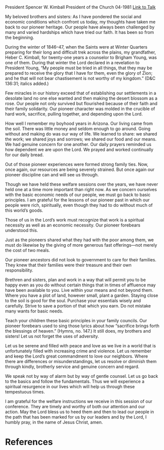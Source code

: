 President Spencer W. Kimball
President of the Church
04-1981
[Link to Talk](https://www.churchofjesuschrist.org/study/general-conference/1981/04/follow-the-fundamentals?lang=eng)

My beloved brothers and sisters: As I have pondered the social and economic conditions which confront us today, my thoughts have taken me back to our pioneer heritage. Our people have always been challenged by many and varied hardships which have tried our faith. It has been so from the beginning.

During the winter of 1846–47, when the Saints were at Winter Quarters preparing for their long and difficult trek across the plains, my grandfather, Heber C. Kimball, for twenty-one years a counselor to Brigham Young, was one of them. During that winter the Lord declared in a revelation to President Young, “My people must be tried in all things, that they may be prepared to receive the glory that I have for them, even the glory of Zion; and he that will not bear chastisement is not worthy of my kingdom.” (D&C 136:31; italics added.)

Few miracles in our history exceed that of establishing our settlements in a desolate land no one else wanted and then making the desert blossom as a rose. Our people not only survived but flourished because of their faith and their family solidarity. Our pioneer character was molded in the crucible of hard work, sacrifice, pulling together, and depending upon the Lord.

How well I remember my boyhood years in Arizona. Our living came from the soil. There was little money and seldom enough to go around. Going without and making do was our way of life. We learned to share: we shared the work; we shared joys and sorrows; we shared our food and our means. We had genuine concern for one another. Our daily prayers reminded us how dependent we are upon the Lord. We prayed and worked continually for our daily bread.

Out of those pioneer experiences were formed strong family ties. Now, once again, our resources are being severely strained. But once again our pioneer discipline can and will see us through.

Though we have held these welfare sessions over the years, we have never held one at a time more important than right now. As we concern ourselves with the basic economic needs of our people, we must go back to basic principles. I am grateful for the lessons of our pioneer past in which our people were rich, spiritually, even though they had to do without much of this world’s goods.

Those of us in the Lord’s work must recognize that work is a spiritual necessity as well as an economic necessity. Our pioneer forebears understood this.

Just as the pioneers shared what they had with the poor among them, we must do likewise by the giving of more generous fast offerings—not merely the cost of two meals.

Our pioneer ancestors did not look to government to care for their families. They knew that their families were their treasure and their own responsibility.

Brethren and sisters, plan and work in a way that will permit you to be happy even as you do without certain things that in times of affluence may have been available to you. Live within your means and not beyond them. Where you have a plot of land, however small, plant a garden. Staying close to the soil is good for the soul. Purchase your essentials wisely and carefully. Strive to save a portion of that which you earn. Do not mistake many wants for basic needs.

Teach your children these basic principles in your family councils. Our pioneer forebears used to sing those lyrics about how “sacrifice brings forth the blessings of heaven.” (Hymns, no. 147.) It still does, my brothers and sisters! Let us not forget the uses of adversity.

Let us be serene and filled with peace and love as we live in a world that is unfortunately filled with increasing crime and violence. Let us remember and keep the Lord’s great commandment to love our neighbors. Where there are differences or misunderstandings, let us resolve or diminish them through kindly, brotherly service and genuine concern and regard.

We speak not by way of alarm but by way of gentle counsel. Let us go back to the basics and follow the fundamentals. Thus we will experience a spiritual resurgence in our lives which will help us through these tempestuous times.

I am grateful for the welfare instructions we receive in this session of our conference. They are timely and worthy of both our attention and our action. May the Lord bless us to heed them and then to lead our people in the path that has been marked for us by our leaders and by the Lord, I humbly pray, in the name of Jesus Christ, amen.

# References
